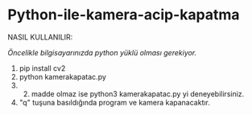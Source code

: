 # Python-ile-kamera-acip-kapatma

NASIL KULLANILIR:

*Öncelikle bilgisayarınızda python yüklü olması gerekiyor.*
1) pip install cv2
2) python kamerakapatac.py 
3) 2. madde olmaz ise python3 kamerakapatac.py yi deneyebilirsiniz.
4) "q" tuşuna basıldığında program ve kamera kapanacaktır.
